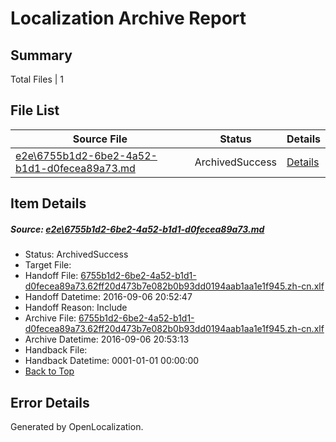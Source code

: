 # <a name='report-top'></a> Localization Archive Report

## Summary
 Total Files | 1

## File List
 Source File | Status | Details 
 ----------- | ------ | ------- 
 [e2e\6755b1d2-6be2-4a52-b1d1-d0fecea89a73.md](https://github.com/OpenLocalizationTestOrg/ol-test0/blob/de72b2ffeed8f10e5e0a31c55a5e9b539f3235ce/e2e/6755b1d2-6be2-4a52-b1d1-d0fecea89a73.md) | ArchivedSuccess | [Details](#fd9594879d9e6720c132863c1585aa1ad2c7fc141)

## Item Details
##### <a name='fd9594879d9e6720c132863c1585aa1ad2c7fc141'></a> Source: [e2e\6755b1d2-6be2-4a52-b1d1-d0fecea89a73.md](https://github.com/OpenLocalizationTestOrg/ol-test0/blob/de72b2ffeed8f10e5e0a31c55a5e9b539f3235ce/e2e/6755b1d2-6be2-4a52-b1d1-d0fecea89a73.md)
* Status: ArchivedSuccess
* Target File: 
* Handoff File: [6755b1d2-6be2-4a52-b1d1-d0fecea89a73.62ff20d473b7e082b0b93dd0194aab1aa1e1f945.zh-cn.xlf](https://github.com/OpenLocalizationTestOrg/ol-test0-handoff/blob/3a7a20a398beb6263bda659df7bf1ab50ae21289/ol-handoff/OpenLocalizationTestOrg/ol-test0-zhcn/ci/ht/6755b1d2-6be2-4a52-b1d1-d0fecea89a73.62ff20d473b7e082b0b93dd0194aab1aa1e1f945.zh-cn.xlf)
* Handoff Datetime: 2016-09-06 20:52:47
* Handoff Reason: Include
* Archive File: [6755b1d2-6be2-4a52-b1d1-d0fecea89a73.62ff20d473b7e082b0b93dd0194aab1aa1e1f945.zh-cn.xlf](https://github.com/OpenLocalizationTestOrg/ol-test0-handoff/blob/ac96ca86b3902cacca50b43fc88ac52d60d03cfc/ol-archive/OpenLocalizationTestOrg/ol-test0-zhcn/ci/ht/6755b1d2-6be2-4a52-b1d1-d0fecea89a73.62ff20d473b7e082b0b93dd0194aab1aa1e1f945.zh-cn.xlf)
* Archive Datetime: 2016-09-06 20:53:13
* Handback File: 
* Handback Datetime: 0001-01-01 00:00:00
* [Back to Top](#report-top)


## Error Details

Generated by OpenLocalization.
